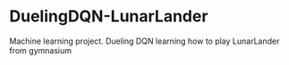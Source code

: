 # DuelingDQN-LunarLander
Machine learning project. Dueling DQN learning how to play LunarLander from gymnasium
